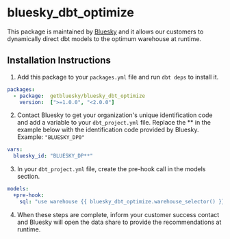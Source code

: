 # bluesky_dbt_optimize

This package is maintained by [Bluesky](https://www.getbluesky.io/) and it allows our customers to dynamically direct dbt models to the optimum warehouse at runtime.

## Installation Instructions

1. Add this package to your `packages.yml` file and run `dbt deps` to install it.

```yaml
packages:
  - package:  getbluesky/bluesky_dbt_optimize
    version:  [">=1.0.0", "<2.0.0"]
```

2. Contact Bluesky to get your organization's unique identification code and add a variable to your `dbt_project.yml` file.
   Replace the ** in the example below with the identification code provided by Bluesky.  Example:  `"BLUESKY_DP0"`

```yaml
vars:
  bluesky_id: "BLUESKY_DP**"
```

3. In your `dbt_project.yml` file, create the pre-hook call in the models section.

```yaml
models:
  +pre-hook:
    sql: "use warehouse {{ bluesky_dbt_optimize.warehouse_selector() }}"
```

4. When these steps are complete, inform your customer success contact and Bluesky will open the data share to provide
   the recommendations at runtime.